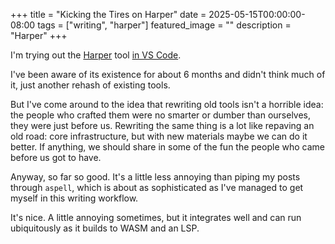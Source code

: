 +++
title =  "Kicking the Tires on Harper"
date = 2025-05-15T00:00:00-08:00
tags = ["writing", "harper"]
featured_image = ""
description = "Harper"
+++

I'm trying out the [Harper](https://github.com/Automattic/harper) tool [in VS Code](https://marketplace.visualstudio.com/items?itemName=elijah-potter.harper).

I've been aware of its existence for about 6 months and didn't think much of it, just another rehash of existing tools.

But I've come around to the idea that rewriting old tools isn't a horrible idea: the people who crafted them were no smarter or dumber than ourselves, they were just before us. Rewriting the same thing is a lot like repaving an old road: core infrastructure, but with new materials maybe we can do it better. If anything, we should share in some of the fun the people who came before us got to have.

Anyway, so far so good. It's a little less annoying than piping my posts through `aspell`, which is about as sophisticated as I've managed to get myself in this writing workflow.

It's nice. A little annoying sometimes, but it integrates well and can run ubiquitously as it builds to WASM and an LSP.